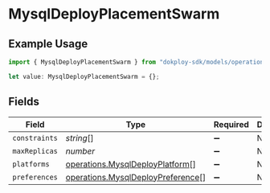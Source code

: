 # MysqlDeployPlacementSwarm

## Example Usage

```typescript
import { MysqlDeployPlacementSwarm } from "dokploy-sdk/models/operations";

let value: MysqlDeployPlacementSwarm = {};
```

## Fields

| Field                                                                                  | Type                                                                                   | Required                                                                               | Description                                                                            |
| -------------------------------------------------------------------------------------- | -------------------------------------------------------------------------------------- | -------------------------------------------------------------------------------------- | -------------------------------------------------------------------------------------- |
| `constraints`                                                                          | *string*[]                                                                             | :heavy_minus_sign:                                                                     | N/A                                                                                    |
| `maxReplicas`                                                                          | *number*                                                                               | :heavy_minus_sign:                                                                     | N/A                                                                                    |
| `platforms`                                                                            | [operations.MysqlDeployPlatform](../../models/operations/mysqldeployplatform.md)[]     | :heavy_minus_sign:                                                                     | N/A                                                                                    |
| `preferences`                                                                          | [operations.MysqlDeployPreference](../../models/operations/mysqldeploypreference.md)[] | :heavy_minus_sign:                                                                     | N/A                                                                                    |